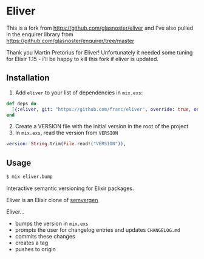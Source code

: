 # Eliver

This is a fork from https://github.com/glasnoster/eliver and I've also pulled in the enquirer library from https://github.com/glasnoster/enquirer/tree/master

Thank you Martin Pretorius for Eliver! Unfortunately it needed some tuning for Elixir 1.15 - i'll be happy to kill this fork if eliver is updated.

## Installation

  1. Add `eliver` to your list of dependencies in `mix.exs`:

```elixir
def deps do
  [{:eliver, git: "https://github.com/franc/eliver", override: true, only: :dev}]
end
```

  2. Create a VERSION file with the initial version in the root of the project
  3. In `mix.exs`, read the version from `VERSION`
```elixir
version: String.trim(File.read!("VERSION")),
```

## Usage

```bash
$ mix eliver.bump
```

Interactive semantic versioning for Elixir packages.

Eliver is an Elixir clone of [semvergen](https://github.com/brendon9x/semvergen)

Eliver...
* bumps the version in `mix.exs`
* prompts the user for changelog entries and updates `CHANGELOG.md`
* commits these changes
* creates a tag
* pushes to origin
